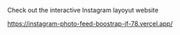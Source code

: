 Check out the interactive Instagram layoyut website
 
 https://instagram-photo-feed-boostrap-jf-78.vercel.app/
